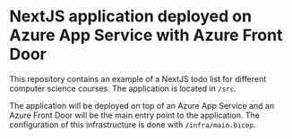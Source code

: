 # NextJS application deployed on Azure App Service with Azure  Front Door

This repository contains an example of a NextJS todo list for different computer science courses. The application is located in `/src`.

The application will be deployed on top of an Azure App Service and an Azure Front Door will be the main entry point to the application. The configuration of this infrastructure is done with `/infra/main.bicep`.
